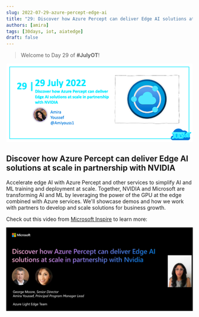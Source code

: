 ```yaml
---
slug: 2022-07-29-azure-percept-edge-ai
title: "29: Discover how Azure Percept can deliver Edge AI solutions at scale in partnership with NVIDIA"
authors: [amira]
tags: [30days, iot, aiatedge]
draft: false
---
```


<head>
  <meta name="twitter:url" content="https://julyot.dev/blog/2022-07-29-azure-percept-edge-ai" />
  <meta name="twitter:title" content="Edge AI solutions at scale with Azure Percept" />
  <meta name="twitter:description" content="Discover how Azure Percept can deliver Edge AI solutions at scale in partnership with NVIDIA" />
  <meta name="twitter:image" content="https://julyot.dev/img/png/JulyOT-banner-2022-07-29-azure-percept-edge-ai.png" />
  <meta name="twitter:card" content="summary_large_image" />
  <meta name="twitter:creator" content="@Amiyouss1" />
  <meta name="twitter:site" content="@AzureAdvocates" /> 
  <link rel="canonical" href="https://julyot.dev/blog/2022-07-29-azure-percept-edge-ai" />
</head>

> Welcome to Day 29 of **#JulyOT**!

![Page banner](/img/png/JulyOT-banner-2022-07-29-azure-percept-edge-ai.png)

## Discover how Azure Percept can deliver Edge AI solutions at scale in partnership with NVIDIA

Accelerate edge AI with Azure Percept and other services to simplify AI and ML training and deployment at scale. Together, NVIDIA and Microsoft are transforming AI and ML by leveraging the power of the GPU at the edge combined with Azure services. We'll showcase demos and how we work with partners to develop and scale solutions for business growth.

Check out this video from [Microsoft Inspire](https://inspire.microsoft.com/) to learn more:

[![Click here for the video](/img/png/azure-percept-inspire.png)](https://inspire.microsoft.com/sessions/99883333-1a37-4251-9dcf-5808ef39dc9d?wt.mc_id=eventspg_16482_webpage_reactor)
